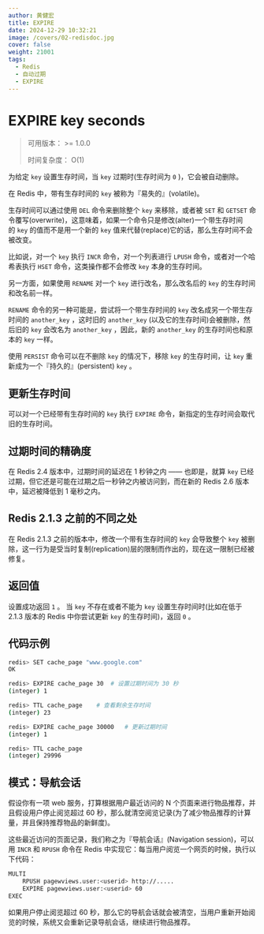 ```yaml
---
author: 黄健宏
title: EXPIRE
date: 2024-12-29 10:32:21
image: /covers/02-redisdoc.jpg
cover: false
weight: 21001
tags:
  - Redis
  - 自动过期
  - EXPIRE
---
```


# EXPIRE key seconds

> 可用版本： >= 1.0.0
> 
> 时间复杂度： O(1)

为给定 `key` 设置生存时间，当 `key` 过期时(生存时间为 `0` )，它会被自动删除。

在 Redis 中，带有生存时间的 `key` 被称为『易失的』(volatile)。

生存时间可以通过使用 `DEL` 命令来删除整个 `key` 来移除，或者被 `SET` 和 `GETSET` 命令覆写(overwrite)，这意味着，如果一个命令只是修改(alter)一个带生存时间的 `key` 的值而不是用一个新的 `key` 值来代替(replace)它的话，那么生存时间不会被改变。

比如说，对一个 `key` 执行 `INCR` 命令，对一个列表进行 `LPUSH` 命令，或者对一个哈希表执行 `HSET` 命令，这类操作都不会修改 `key` 本身的生存时间。

另一方面，如果使用 `RENAME` 对一个 `key` 进行改名，那么改名后的 `key` 的生存时间和改名前一样。

`RENAME` 命令的另一种可能是，尝试将一个带生存时间的 `key` 改名成另一个带生存时间的 `another_key` ，这时旧的 `another_key` (以及它的生存时间)会被删除，然后旧的 `key` 会改名为 `another_key` ，因此，新的 `another_key` 的生存时间也和原本的 `key` 一样。

使用 `PERSIST` 命令可以在不删除 `key` 的情况下，移除 `key` 的生存时间，让 `key` 重新成为一个『持久的』(persistent) `key` 。

## 更新生存时间

可以对一个已经带有生存时间的 `key` 执行 `EXPIRE` 命令，新指定的生存时间会取代旧的生存时间。

## 过期时间的精确度

在 Redis 2.4 版本中，过期时间的延迟在 1 秒钟之内 —— 也即是，就算 `key` 已经过期，但它还是可能在过期之后一秒钟之内被访问到，而在新的 Redis 2.6 版本中，延迟被降低到 1 毫秒之内。

## Redis 2.1.3 之前的不同之处

在 Redis 2.1.3 之前的版本中，修改一个带有生存时间的 `key` 会导致整个 `key` 被删除，这一行为是受当时复制(replication)层的限制而作出的，现在这一限制已经被修复。

## 返回值

设置成功返回 `1` 。 当 `key` 不存在或者不能为 `key` 设置生存时间时(比如在低于 2.1.3 版本的 Redis 中你尝试更新 `key` 的生存时间)，返回 `0` 。

## 代码示例

```bash
redis> SET cache_page "www.google.com"
OK

redis> EXPIRE cache_page 30  # 设置过期时间为 30 秒
(integer) 1

redis> TTL cache_page    # 查看剩余生存时间
(integer) 23

redis> EXPIRE cache_page 30000   # 更新过期时间
(integer) 1

redis> TTL cache_page
(integer) 29996
```

## 模式：导航会话

假设你有一项 web 服务，打算根据用户最近访问的 N 个页面来进行物品推荐，并且假设用户停止阅览超过 60 秒，那么就清空阅览记录(为了减少物品推荐的计算量，并且保持推荐物品的新鲜度)。

这些最近访问的页面记录，我们称之为『导航会话』(Navigation session)，可以用 `INCR` 和 `RPUSH` 命令在 Redis 中实现它：每当用户阅览一个网页的时候，执行以下代码：

```bash
MULTI
    RPUSH pagewviews.user:<userid> http://.....
    EXPIRE pagewviews.user:<userid> 60
EXEC
```

如果用户停止阅览超过 60 秒，那么它的导航会话就会被清空，当用户重新开始阅览的时候，系统又会重新记录导航会话，继续进行物品推荐。